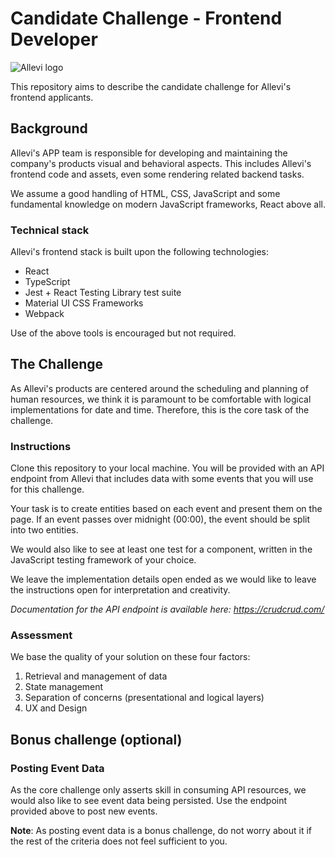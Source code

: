 # Candidate Challenge - Frontend Developer
![Allevi logo](https://allevi.se/wp-content/uploads/2021/02/H-logo-primary-light.svg)

This repository aims to describe the candidate challenge for Allevi's frontend applicants.



## Background
Allevi's APP team is responsible for developing and maintaining the company's products visual and behavioral aspects. This includes Allevi's frontend code and assets, even some rendering related backend tasks.

We assume a good handling of HTML, CSS, JavaScript and some fundamental knowledge on modern JavaScript frameworks, React above all.


### Technical stack 

Allevi's frontend stack is built upon the following technologies:

* React
* TypeScript
* Jest + React Testing Library test suite
* Material UI CSS Frameworks 
* Webpack

Use of the above tools is encouraged but not required.



## The Challenge 
As Allevi's products are centered around the scheduling and planning of human resources, we think it is paramount to be comfortable with logical implementations for date and time. Therefore, this is the core task of the challenge.


### Instructions
Clone this repository to your local machine. You will be provided with an API endpoint from Allevi that includes data with some events that you will use for this challenge.

Your task is to create entities based on each event and present them on the page. If an event passes over midnight (00:00), the event should be split into two entities. 

We would also like to see at least one test for a component, written in the JavaScript testing framework of your choice.

We leave the implementation details open ended as we would like to leave the instructions open for interpretation and creativity. 

*Documentation for the API endpoint is available here: https://crudcrud.com/*


### Assessment
We base the quality of your solution on these four factors:

1. Retrieval and management of data
2. State management
3. Separation of concerns (presentational and logical layers)
4. UX and Design



## Bonus challenge (optional)

### Posting Event Data
As the core challenge only asserts skill in consuming API resources,  we would also like to see event data being persisted. Use the endpoint provided above to post new events.


**Note**: As posting event data is a bonus challenge, do not worry about it if the rest of the criteria does not feel sufficient to you.

